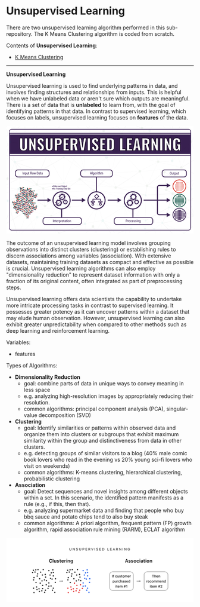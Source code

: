 # Unsupervised Learning

There are two unsupervised learning algorithm performed in this sub-repository. The K Means Clustering algorithm is coded from scratch. 

Contents of **Unsupervised Learning**:
* [K Means Clustering](https://github.com/sharma7056/renuinde577project/tree/main/UnsupervisedLearning/K%20Means%20Clustering)

---

**Unsupervised Learning**

Unsupervised learning is used to find underlying patterns in data, and involves finding structures and relationships from inputs. This is helpful when we have unlabeled data or aren't sure which outputs are meaningful. There is a set of data that is **unlabeled** to learn from, with the goal of identifying patterns in that data. In contrast to supervised learning, which focuses on labels, unsupervised learning focuses on **features** of the data. 

![image](https://github.com/sharma7056/renuinde577project/blob/main/UnsupervisedLearning/Image/unsup_header.png)


The outcome of an unsupervised learning model involves grouping observations into distinct clusters (clustering) or establishing rules to discern associations among variables (association). With extensive datasets, maintaining training datasets as compact and effective as possible is crucial. Unsupervised learning algorithms can also employ "dimensionality reduction" to represent dataset information with only a fraction of its original content, often integrated as part of preprocessing steps.

Unsupervised learning offers data scientists the capability to undertake more intricate processing tasks in contrast to supervised learning. It possesses greater potency as it can uncover patterns within a dataset that may elude human observation. However, unsupervised learning can also exhibit greater unpredictability when compared to other methods such as deep learning and reinforcement learning. 

Variables:
- features

Types of Algorithms:
- **Dimensionality Reduction**
  - goal: combine parts of data in unique ways to convey meaning in less space
  - e.g. analyzing high-resolution images by appropriately reducing their resolution.
  - common algorithms: principal component analysis (PCA), singular-value decomposition (SVD)
- **Clustering**
  - goal: Identify similarities or patterns within observed data and organize them into clusters or subgroups that exhibit maximum similarity within the group and distinctiveness from data in other clusters.
  - e.g. detecting groups of similar visitors to a blog (40% male comic book lovers who read in the evening vs 20% young sci-fi lovers who visit on weekends)
  - common algorithms: K-means clustering, hierarchical clustering, probabilistic clustering
- **Association**
  - goal: Detect sequences and novel insights among different objects within a set. In this scenario, the identified pattern manifests as a rule (e.g., if this, then that).
  - e.g. analyzing supermarket data and finding that people who buy bbq sauce and potato chips tend to also buy steak
  - common algorithms: A priori algorithm, frequent pattern (FP) growth algorithm, rapid association rule mining (RARM), ECLAT algorithm


![image](https://github.com/sharma7056/renuinde577project/blob/main/UnsupervisedLearning/Image/unsup_cat.png)

